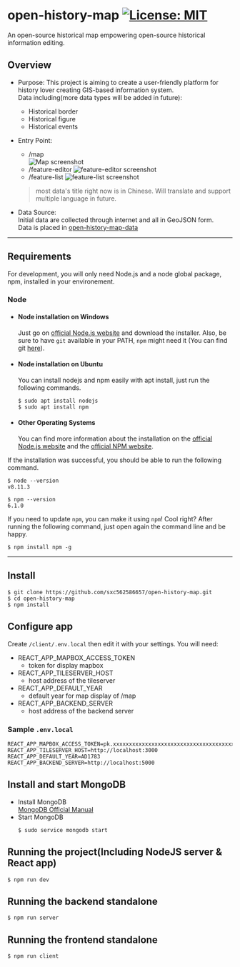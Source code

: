 # open-history-map [![License: MIT](https://img.shields.io/badge/License-MIT-yellow.svg)](https://opensource.org/licenses/MIT)
An open-source historical map empowering open-source historical information editing.

## Overview
- Purpose: This project is aiming to create a user-friendly platform for history lover creating GIS-based information system.  
Data including(more data types will be added in future):
  - Historical border
  - Historical figure
  - Historical events
- Entry Point:
  - /map  
  ![Map screenshot](https://i.ibb.co/jTpS5m1/map-screenshot.png)
  - /feature-editor
  ![feature-editor screenshot](https://i.ibb.co/SQ1Ph3K/feature-editor-roman-screenshot.png)
  - /feature-list
  ![feature-list screenshot](https://i.ibb.co/y44nSHF/feature-list-screenshot.png)
  
  > most data's title right now is in Chinese. Will translate and support multiple language in future.

- Data Source:  
  Initial data are collected through internet and all in GeoJSON form.  
  Data is placed in [open-history-map-data](https://github.com/sxc562586657/open-history-map-data)  

---
## Requirements

For development, you will only need Node.js and a node global package, npm, installed in your environement.

### Node
- #### Node installation on Windows

  Just go on [official Node.js website](https://nodejs.org/) and download the installer.
Also, be sure to have `git` available in your PATH, `npm` might need it (You can find git [here](https://git-scm.com/)).

- #### Node installation on Ubuntu

  You can install nodejs and npm easily with apt install, just run the following commands.

      $ sudo apt install nodejs
      $ sudo apt install npm

- #### Other Operating Systems
  You can find more information about the installation on the [official Node.js website](https://nodejs.org/) and the [official NPM website](https://npmjs.org/).

If the installation was successful, you should be able to run the following command.

    $ node --version
    v8.11.3

    $ npm --version
    6.1.0

If you need to update `npm`, you can make it using `npm`! Cool right? After running the following command, just open again the command line and be happy.

    $ npm install npm -g

---

## Install

    $ git clone https://github.com/sxc562586657/open-history-map.git
    $ cd open-history-map
    $ npm install

## Configure app

Create `/client/.env.local` then edit it with your settings. You will need:

- REACT_APP_MAPBOX_ACCESS_TOKEN
  - token for display mapbox
- REACT_APP_TILESERVER_HOST
  - host address of the tileserver
- REACT_APP_DEFAULT_YEAR
  - default year for map display of /map
- REACT_APP_BACKEND_SERVER
  - host address of the backend server

### Sample `.env.local`

```
REACT_APP_MAPBOX_ACCESS_TOKEN=pk.xxxxxxxxxxxxxxxxxxxxxxxxxxxxxxxxxxxxxxxxxxxnxxxxxx
REACT_APP_TILESERVER_HOST=http://localhost:3000
REACT_APP_DEFAULT_YEAR=AD1783
REACT_APP_BACKEND_SERVER=http://localhost:5000
```
## Install and start MongoDB
- Install MongoDB  
  [MongoDB Official Manual](https://docs.mongodb.com/manual/installation/)
- Start MongoDB 
    ```
    $ sudo service mongodb start
    ```

## Running the project(Including NodeJS server & React app)

    $ npm run dev

## Running the backend standalone
    
    $ npm run server

## Running the frontend standalone
    
    $ npm run client
